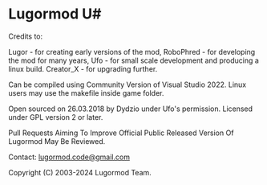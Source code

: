 # Lugormod U#

Credits to:

Lugor       - for creating early versions of the mod,
RoboPhred   - for developing the mod for many years,
Ufo         - for small scale development and producing a linux build.
Creator_X   - for upgrading further.

Can be compiled using Community Version of Visual Studio 2022.
Linux users may use the makefile inside game folder.

Open sourced on 26.03.2018 by Dydzio under Ufo's permission. Licensed under GPL version 2 or later.

Pull Requests Aiming To Improve Official Public Released Version Of Lugormod May Be Reviewed.

Contact: lugormod.code@gmail.com

Copyright (C) 2003-2024 Lugormod Team.
